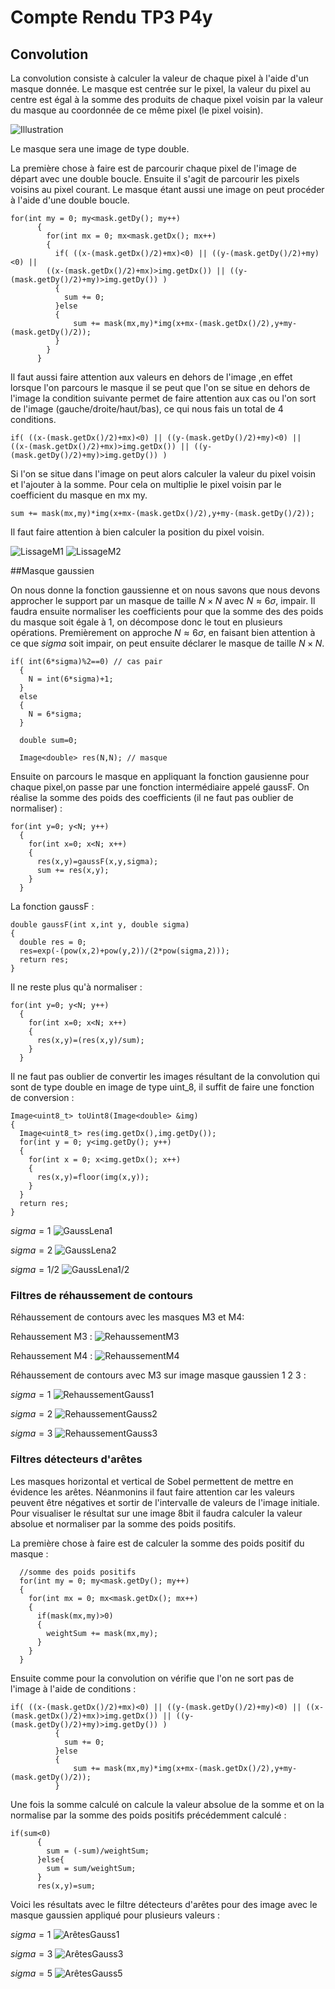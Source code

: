 # Compte Rendu TP3 P4y

## Convolution

La convolution consiste à calculer la valeur de chaque pixel à l'aide d'un masque donnée. 
Le masque est centrée sur le pixel, la valeur du pixel au centre est égal à la somme des produits de chaque pixel voisin par la valeur du masque au coordonnée de ce même pixel (le pixel voisin).

![Illustration](https://git.unistra.fr/j.vanassche/P4y/blob/master/TP3/ImagesCompteRendu/convolution.png)

Le masque sera une image de type double.

La première chose à faire est de parcourir chaque pixel de l'image de départ avec une double
boucle. Ensuite il s'agit de parcourir les pixels voisins au pixel courant. Le masque étant aussi
une image on peut procéder à l'aide d'une double boucle.

```
for(int my = 0; my<mask.getDy(); my++)
      {
        for(int mx = 0; mx<mask.getDx(); mx++)
        {
          if( ((x-(mask.getDx()/2)+mx)<0) || ((y-(mask.getDy()/2)+my)<0) || 
		((x-(mask.getDx()/2)+mx)>img.getDx()) || ((y-(mask.getDy()/2)+my)>img.getDy()) )
          {
            sum += 0;
          }else
          {
              sum += mask(mx,my)*img(x+mx-(mask.getDx()/2),y+my-(mask.getDy()/2));
          }
        }
      }
```
Il faut aussi faire attention aux valeurs en dehors de l'image ,en effet lorsque l'on parcours
le masque il se peut que l'on se situe en dehors de l'image la condition suivante permet de faire
attention aux cas ou l'on sort de l'image (gauche/droite/haut/bas), ce qui nous fais un total de 4 conditions.

```
if( ((x-(mask.getDx()/2)+mx)<0) || ((y-(mask.getDy()/2)+my)<0) || 
((x-(mask.getDx()/2)+mx)>img.getDx()) || ((y-(mask.getDy()/2)+my)>img.getDy()) )

```

Si l'on se situe dans l'image on peut alors calculer la valeur du pixel voisin et l'ajouter à la somme.
Pour cela on multiplie le pixel voisin par le coefficient du masque en mx my.

``` 
sum += mask(mx,my)*img(x+mx-(mask.getDx()/2),y+my-(mask.getDy()/2));
```

Il faut faire attention à bien calculer la position du pixel voisin.

![LissageM1](https://git.unistra.fr/j.vanassche/P4y/blob/master/TP3/ImagesCompteRendu/LissageM1.png)
![LissageM2](https://git.unistra.fr/j.vanassche/P4y/blob/master/TP3/ImagesCompteRendu/LissageM2.png)


##Masque gaussien

On nous donne la fonction gaussienne et on nous savons que nous devons approcher le support par un masque de taille $`N\times N`$ avec $`N\approx 6\sigma`$, impair. Il faudra ensuite normaliser les coefficients pour que la somme des des poids du masque soit égale à 1, on décompose donc le tout en plusieurs opérations.
Premièrement on approche $`N\approx 6\sigma`$, en faisant bien attention à ce que $`sigma`$ soit impair,
on peut ensuite déclarer le masque de taille $`N\times N`$.

```
if( int(6*sigma)%2==0) // cas pair
  {
    N = int(6*sigma)+1;
  }
  else
  {
    N = 6*sigma;
  }

  double sum=0;

  Image<double> res(N,N); // masque
```

Ensuite on parcours le masque en appliquant la fonction gausienne pour chaque pixel,on passe par une fonction intermédiaire appelé gaussF. On réalise la somme des poids des coefficients (il ne faut pas oublier de normaliser) :

```
for(int y=0; y<N; y++)
  {
    for(int x=0; x<N; x++)
    {
      res(x,y)=gaussF(x,y,sigma);
      sum += res(x,y);
    }
  }
```


La fonction gaussF :

```
double gaussF(int x,int y, double sigma)
{
  double res = 0;
  res=exp(-(pow(x,2)+pow(y,2))/(2*pow(sigma,2)));
  return res;
}
```

Il ne reste plus qu'à normaliser : 
```
for(int y=0; y<N; y++)
  {
    for(int x=0; x<N; x++)
    {
      res(x,y)=(res(x,y)/sum);
    }
  }
```

Il ne faut pas oublier de convertir les images résultant de la convolution qui sont de type double
en image de type uint_8, il suffit de faire une fonction de conversion :

```
Image<uint8_t> toUint8(Image<double> &img)
{
  Image<uint8_t> res(img.getDx(),img.getDy());
  for(int y = 0; y<img.getDy(); y++)
  {
    for(int x = 0; x<img.getDx(); x++)
    {
      res(x,y)=floor(img(x,y));
    }
  }
  return res;
}
```
$`sigma=1`$
![GaussLena1](ImagesCompteRendu/LenaGauss1.png)

$`sigma=2`$
![GaussLena2](ImagesCompteRendu/LenaGauss2.png)

$`sigma=1/2`$
![GaussLena1/2](ImagesCompteRendu/LenaGauss05.png)


### Filtres de réhaussement de contours

Réhaussement de contours avec les masques M3 et M4:

Rehaussement M3 :
![RehaussementM3](ImagesCompteRendu/RehaussementM3.png)

Rehaussement M4 :
![RehaussementM4](ImagesCompteRendu/RehaussementM4.png)

Réhaussement de contours avec M3 sur image masque gaussien 1 2 3 :

$`sigma=1`$
![RehaussementGauss1](ImagesCompteRendu/LenaGaussRehaussementContours1.png)

$`sigma=2`$
![RehaussementGauss2](ImagesCompteRendu/LenaGaussRehaussementContours2.png)

$`sigma=3`$
![RehaussementGauss3](ImagesCompteRendu/LenaGaussRehaussementContours3.png)

### Filtres détecteurs d'arêtes

Les masques horizontal et vertical de Sobel permettent de mettre en évidence les arêtes. Néanmonins il faut faire attention car les valeurs peuvent être négatives et sortir de l'intervalle de valeurs de l'image initiale. Pour visualiser le résultat sur une image 8bit il faudra calculer la valeur absolue et normaliser par la somme des poids positifs.

La première chose à faire est de calculer la somme des poids positif du masque : 

```
  //somme des poids positifs
  for(int my = 0; my<mask.getDy(); my++)
  {
    for(int mx = 0; mx<mask.getDx(); mx++)
    {
      if(mask(mx,my)>0)
      {
        weightSum += mask(mx,my);
      }
    }
  }
```

Ensuite comme pour la convolution on vérifie que l'on ne sort pas de l'image à l'aide de conditions :
```
if( ((x-(mask.getDx()/2)+mx)<0) || ((y-(mask.getDy()/2)+my)<0) || ((x-(mask.getDx()/2)+mx)>img.getDx()) || ((y-(mask.getDy()/2)+my)>img.getDy()) )
          {
            sum += 0;
          }else
          {
              sum += mask(mx,my)*img(x+mx-(mask.getDx()/2),y+my-(mask.getDy()/2));
          }
```

Une fois la somme calculé on calcule la valeur absolue de la somme et on la normalise par la somme des poids positifs précédemment calculé :
```
if(sum<0)
      {
        sum = (-sum)/weightSum;
      }else{
        sum = sum/weightSum;
      }
      res(x,y)=sum;
```
Voici les résultats avec le filtre détecteurs d'arêtes pour des image avec le masque gaussien appliqué pour plusieurs valeurs :

$`sigma=1`$ 
![ArêtesGauss1](ImagesCompteRendu/LenaGaussAretes1.png)

$`sigma=3`$
![ArêtesGauss3](ImagesCompteRendu/LenaGaussAretes3.png)

$`sigma=5`$
![ArêtesGauss5](ImagesCompteRendu/LenaGaussAretes5.png)

